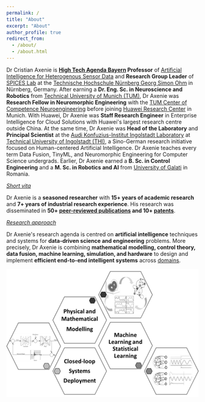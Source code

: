 ```yaml
---
permalink: /
title: "About"
excerpt: "About"
author_profile: true
redirect_from: 
  - /about/
  - /about.html
---
```


Dr Cristian Axenie is **[High Tech Agenda Bayern](https://www.hightechagenda.de/experte/prof-dr-cristian-axenie/) Professor** of [Artificial Intelligence for Heterogenous Sensor Data](https://www.th-nuernberg.de/person/axenie-cristian/) and **Research Group Leader** of [SPICES Lab](https://www.th-nuernberg.de/fakultaeten/in/forschung/cognitive-neurocomputing/) at the [Technische Hochschule Nürnberg Georg Simon Ohm](https://www.th-nuernberg.de/) in Nürnberg, Germany. After earning a **Dr. Eng. Sc. in Neuroscience and Robotics** from [Technical University of Munich (TUM)](https://www.tum.de/), Dr Axenie was **Research Fellow in Neuromorphic Engineering** with the [TUM Center of Competence Neuroengineering](https://www.cit.tum.de/cit/startseite/) before joining [Huawei Research Center](https://www.huawei.com/en/corporate-information/research-development) in Munich. With Huawei, Dr Axenie was **Staff Research Engineer** in Enterprise Intelligence for Cloud Solutions with Huawei's largest research centre outside China. At the same time, Dr Axenie was **Head of the Laboratory** and **Principal Scientist** at the [Audi Konfuzius-Institut Ingolstadt Laboratory](https://audi-konfuzius-institut-ingolstadt.de/forschung/microlab-home.html) at [Technical University of Ingolstadt (THI)](https://www.thi.de/), a Sino-German research initiative focused on Human-centered Artificial Intelligence. Dr Axenie teaches every term Data Fusion, TinyML, and Neuromorphic Engineering for Computer Science undergrads. Earlier, Dr Axenie earned a **B. Sc. in Control Engineering** and a **M. Sc. in Robotics and AI** from [University of Galati](https://ugal.ro/) in Romania.

*[Short vita](https://cristianaxenie.info/cv/)*

Dr Axenie is a **seasoned researcher** with **15+ years of academic research** and **7+ years of industrial research experience**. His research was disseminated in **50+ [peer-reviewed publications](https://cristianaxenie.info/publications/) and 10+ [patents](https://cristianaxenie.info/cv/)**.

*[Research approach](https://cristianaxenie.info/portfolio/)*

Dr Axenie's research agenda is centred on **artificial intelligence** techniques and systems for **data-driven science and engineering** problems. More precisely, Dr Axenie is combining **mathematical modelling, control theory, data fusion, machine learning, simulation, and hardware** to design and implement **efficient end-to-end intelligent systems** across [domains](https://cristianaxenie.info/portfolio/).

![image](https://github.com/caxenie/cristianaxenie.github.io/raw/master/files/research-approach.png)
